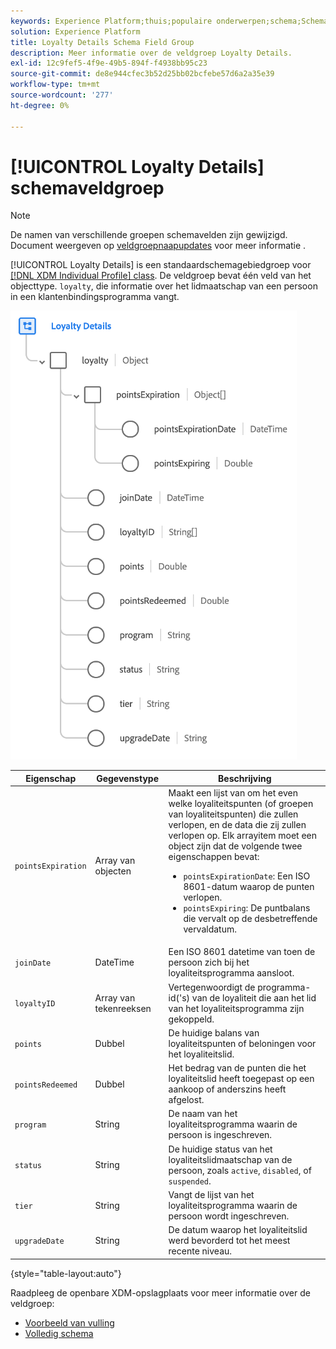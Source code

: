 ```yaml
---
keywords: Experience Platform;thuis;populaire onderwerpen;schema;Schema;XDM;individueel profiel;gebieden;schema's;Schema's;loyaliteitsdetails;Schema ontwerp;gebiedsgroep;De groep van het Gebied;
solution: Experience Platform
title: Loyalty Details Schema Field Group
description: Meer informatie over de veldgroep Loyalty Details.
exl-id: 12c9fef5-4f9e-49b5-894f-f4938bb95c23
source-git-commit: de8e944cfec3b52d25bb02bcfebe57d6a2a35e39
workflow-type: tm+mt
source-wordcount: '277'
ht-degree: 0%

---
```


# [!UICONTROL Loyalty Details] schemaveldgroep

>[!NOTE]
>
>De namen van verschillende groepen schemavelden zijn gewijzigd. Document weergeven op [veldgroepnaapupdates](../name-updates.md) voor meer informatie .

[!UICONTROL Loyalty Details] is een standaardschemagebiedgroep voor [[!DNL XDM Individual Profile] class](../../classes/individual-profile.md). De veldgroep bevat één veld van het objecttype. `loyalty`, die informatie over het lidmaatschap van een persoon in een klantenbindingsprogramma vangt.

![](../../images/field-groups/loyalty-details.png)

| Eigenschap | Gegevenstype | Beschrijving |
| --- | --- | --- |
| `pointsExpiration` | Array van objecten | Maakt een lijst van om het even welke loyaliteitspunten (of groepen van loyaliteitspunten) die zullen verlopen, en de data die zij zullen verlopen op. Elk arrayitem moet een object zijn dat de volgende twee eigenschappen bevat: <ul><li>`pointsExpirationDate`: Een ISO 8601-datum waarop de punten verlopen.</li><li>`pointsExpiring`: De puntbalans die vervalt op de desbetreffende vervaldatum.</li></ul> |
| `joinDate` | DateTime | Een ISO 8601 datetime van toen de persoon zich bij het loyaliteitsprogramma aansloot. |
| `loyaltyID` | Array van tekenreeksen | Vertegenwoordigt de programma-id(&#39;s) van de loyaliteit die aan het lid van het loyaliteitsprogramma zijn gekoppeld. |
| `points` | Dubbel | De huidige balans van loyaliteitspunten of beloningen voor het loyaliteitslid. |
| `pointsRedeemed` | Dubbel | Het bedrag van de punten die het loyaliteitslid heeft toegepast op een aankoop of anderszins heeft afgelost. |
| `program` | String | De naam van het loyaliteitsprogramma waarin de persoon is ingeschreven. |
| `status` | String | De huidige status van het loyaliteitslidmaatschap van de persoon, zoals `active`, `disabled`, of `suspended`. |
| `tier` | String | Vangt de lijst van het loyaliteitsprogramma waarin de persoon wordt ingeschreven. |
| `upgradeDate` | String | De datum waarop het loyaliteitslid werd bevorderd tot het meest recente niveau. |

{style="table-layout:auto"}

Raadpleeg de openbare XDM-opslagplaats voor meer informatie over de veldgroep:

* [Voorbeeld van vulling](https://github.com/adobe/xdm/blob/master/components/fieldgroups/profile/profile-loyalty-details.example.1.json)
* [Volledig schema](https://github.com/adobe/xdm/blob/master/components/fieldgroups/profile/profile-loyalty-details.schema.json)
